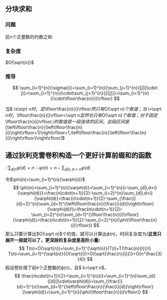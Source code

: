 ## 分块求和

### 问题

前n个正整数的约数之和

### 复杂度

$O(\sqrt{n})$

### 推导


$$
\sum_{i=1}^{n}{\sigma(i)}=\sum_{i=1}^{n}{\sum_{j=1}^{n}{[j|i]\cdot j}}=\sum_{i=1}^{n}{i\cdot\sum_{j=1}^{n}{[i|j]}}=\sum_{i=1}^{n}{i\cdot\lfloor\frac{n}{i}\rfloor}
$$


当$ i≤\sqrt n$时，显$\lfloor\frac{n}{i}\rfloor$然只有$O(\sqrt n)$个取值；当$ i>\sqrt n$时，$\lfloor\frac{n}{i}\rfloor<\sqrt n$显然也只有$O(\sqrt n)$个取值；
对于固定$\lfloor\frac{n}{i}\rfloor$,$i$的取值是一段连续的区间，这段区间是$[\left\lfloor\frac{n}{\left\lfloor\frac{n}{i}\right\rfloor+1}\right\rfloor+1,\left\lfloor\frac{n}{\left\lfloor\frac{n}{i}\right\rfloor}\right\rfloor]$

## **通过狄利克雷卷积构造一个更好计算前缀和的函数**



$\because \sum_{d|n}{\varphi(d)}=n$ $\therefore \varphi(n)=n-\sum_{d|n,d<n}{\varphi(d)}$ 

令$\phi(n)=\sum_{i=1}^{n}{\varphi(i)}$
$$
\phi(n)=\sum_{i=1}^{n}{\varphi(i)}=\sum_{i=1}^{n}{i-\sum_{d|i,d<i}{\varphi(d)}}=\frac{n\cdot(n+1)}{2}-\sum_{i=2}^{n}\sum_{d|i,d<i}{\varphi(d)}=\frac{n\cdot(n+1)}{2}-\sum_{\frac{i}{d}=2}^{n}\sum_{d=1}^{\left\lfloor\frac{n}{\frac{i}{d}}\right\rfloor}{\varphi(d)}\\=\frac{n\cdot(n+1)}{2}-\sum_{i=2}^{n}\sum_{d=1}^{\lfloor\frac{n}{i}\rfloor}{\varphi(d)}=\frac{n\cdot(n+1)}{2}-\sum_{i=2}^{n}{\phi(\lfloor\frac{n}{i}\rfloor)}
$$
那么只要计算出$O(\sqrt n)$个的值，就可以计算出$ϕ(n)$，时间复杂度为(**这里只展开一层就可以了，更深层的复杂度是高阶小量**)
$$
T(n)=O(\sqrt{n})+\sum_{i=1}^{\sqrt{n}}{T(i)+T(\frac{n}{i})}\\
T(n)=\sum_{i=1}^{\sqrt{n}}{O(\sqrt{i})+O(\sqrt{\frac{n}{i}})}=O(n^\frac{3}{4})
$$
假设预处理了前k个正整数的ϕ(n)，且$ k>\sqrt n$，
$$
\frac{n\cdot(n+1)}{2}=\sum_{i=1}^{n}{i}=\sum_{i=1}^{n}\sum_{d}{[d|i]\cdot\varphi(d)}=\sum_{\frac{i}{d}=1}^{n}\sum_{d=1}^{\left\lfloor\frac{n}{\frac{i}{d}}\right\rfloor}{\varphi(d)}=\sum_{i=1}^{n}{\phi(\lfloor\frac{n}{i}\rfloor)}
$$
